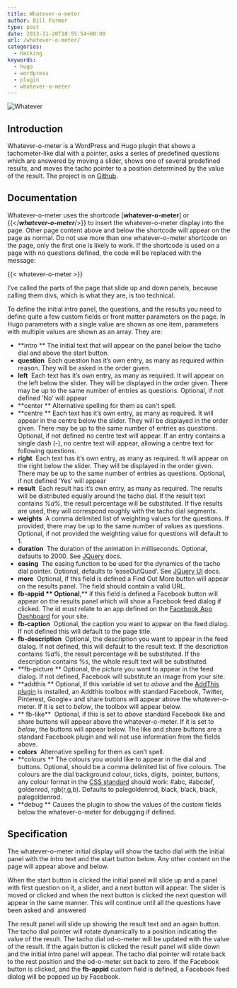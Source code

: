 ```yaml
---
title: Whatever-o-meter
author: Bill Farmer
type: post
date: 2013-11-20T18:55:54+00:00
url: /whatever-o-meter/
categories:
  - Hacking
keywords:
  - hugo
  - wordpress
  - plugin
  - whatever-o-meter
---
```

![Whatever][6]

## Introduction

Whatever-o-meter is a WordPress and Hugo plugin that shows a tachometer-like dial with a pointer, asks a series of predefined questions which are answered by moving a slider, shows one of several predefined results, and moves the tacho pointer to a position determined by the value of the result. The project is on [Github](https://github.com/billthefarmer/whatever-o-meter").

## Documentation

Whatever-o-meter uses the shortcode [**whatever-o-meter**] or {{</***whatever-o-meter***/>}} to insert the whatever-o-meter display into the page. Other page content above and below the shortcode will appear on the page as normal. Do not use more than one whatever-o-meter shortcode on the page, only the first one is likely to work. If the shortcode is used on a page with no questions defined, the code will be replaced with the message:

{{< whatever-o-meter >}}

I&#8217;ve called the parts of the page that slide up and down panels, because calling them divs, which is what they are, is too technical.

To define the initial intro panel, the questions, and the results you need to define quite a few custom fields or front matter parameters on the page. In Hugo parameters with a single value are shown as one item, parameters with multiple values are shown as an array. They are:

  * **intro ** The initial text that will appear on the panel below the tacho dial and above the start button.
  * **question**  Each question has it&#8217;s own entry, as many as required within reason. They will be asked in the order given.
  * **left**  Each text has it&#8217;s own entry, as many as required. It will appear on the left below the slider. They will be displayed in the order given. There may be up to the same number of entries as questions. Optional, if not defined &#8216;No&#8217; will appear
  * **center ** Alternative spelling for them as can&#8217;t spell.
  * **centre ** Each text has it&#8217;s own entry, as many as required. It will appear in the centre below the slider. They will be displayed in the order given. There may be up to the same number of entries as questions. Optional, if not defined no centre text will appear. If an entry contains a single dash (-), no centre text will appear, allowing a centre text for following questions.
  * **right**  Each text has it&#8217;s own entry, as many as required. It will appear on the right below the slider. They will be displayed in the order given. There may be up to the same number of entries as questions. Optional, if not defined &#8216;Yes&#8217; will appear
  * **result**  Each result has it&#8217;s own entry, as many as required. The results will be distributed equally around the tacho dial. If the result text contains _%d%_, the result percentage will be substituted. If five results are used, they will correspond roughly with the tacho dial segments.
  * **weights**  A comma delimited list of weighting values for the questions. If provided, there may be up to the same number of values as questions. Optional, if not provided the weighting value for questions will default to 1.
  * **duration**  The duration of the animation in milliseconds. Optional, defaults to 2000. See [JQuery][1] docs.
  * **easing**  The easing function to be used for the dynamics of the tacho dial pointer. Optional, defaults to &#8216;easeOutQuad&#8217;. See [JQuery UI][2] docs.
  * **more**  Optional, if this field is defined a Find Out More button will appear on the results panel. The field should contain a valid URL.
  * **fb-appid ** Optional**,** if this field is defined a Facebook button will appear on the results panel which will show a Facebook feed dialog if clicked. The id must relate to an app defined on the [Facebook App Dashboard][3] for your site.
  * **fb-caption**  Optional, the caption you want to appear on the feed dialog. If not defined this will default to the page title.
  * **fb-description**  Optional, the description you want to appear in the feed dialog. If not defined, this will default to the result text. If the description contains _%d%_, the result percentage will be substituted. If the description contains %s, the whole result text will be substituted.
  * **fb-picture ** Optional, the picture you want to appear in the feed dialog. If not defined, Facebook will substitute an image from your site.
  * **addthis ** Optional, If this variable id set to _above_ and the [AddThis plugin][4] is installed, an Addthis toolbox with standard Facebook, Twitter, Pinterest, Google+ and share buttons will appear above the whatever-o-meter. If it is set to _below_, the toolbox will appear below.
  * ** fb-like**  Optional, if this is set to _above_ standard Facebook like and share buttons will appear above the whatever-o-meter. If it is set to _below_, the buttons will appear below. The like and share buttons are a standard Facebook plugin and will not use information from the fields above.
  * **colors**  Alternative spelling for them as can&#8217;t spell.
  * **colours ** The colours you would like to appear in the dial and buttons. Optional, should be a comma delimited list of five colours. The colours are the dial background colour, ticks, digits,  pointer, buttons, any colour format in the [CSS standard][5] should work: #abc, #abcdef, goldenrod, rgb(r,g,b). Defaults to palegoldenrod, black, black, black, palegoldenrod.
  * **debug ** Causes the plugin to show the values of the custom fields below the whatever-o-meter for debugging if defined.

## Specification

The whatever-o-meter initial display will show the tacho dial with the initial panel with the intro text and the start button below. Any other content on the page will appear above and below.

When the start button is clicked the initial panel will slide up and a panel with first question on it, a slider, and a next button will appear. The slider is moved or clicked and when the next button is clicked the next question will appear in the same manner. This will continue until all the questions have been asked and  answered

The result panel will slide up showing the result text and an again button. The tacho dial pointer will rotate dynamically to a position indicating the value of the result. The tacho dial od-o-meter will be updated with the value of the result. If the again button is clicked the result panel will slide down and the initial intro panel will appear. The tacho dial pointer will rotate back to the rest position and the od-o-meter set back to zero. If the Facebook button is clicked, and the **fb-appid** custom field is defined, a Facebook feed dialog will be popped up by Facebook.

 [1]: http://api.jquery.com/animate
 [2]: http://api.jqueryui.com/easings
 [3]: https://developers.facebook.com/apps
 [4]: http://wordpress.org/plugins/addthis
 [5]: http://www.w3.org/TR/css3-color/#svg-color
 [6]: images/2013/11/Whatever.png
